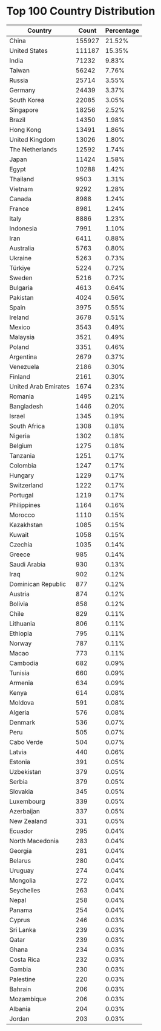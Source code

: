 # Top 100 Country Distribution
| Country | Count | Percentage |
|----|----|----|
| China | 155927 | 21.52% |
| United States | 111187 | 15.35% |
| India | 71232 | 9.83% |
| Taiwan | 56242 | 7.76% |
| Russia | 25714 | 3.55% |
| Germany | 24439 | 3.37% |
| South Korea | 22085 | 3.05% |
| Singapore | 18256 | 2.52% |
| Brazil | 14350 | 1.98% |
| Hong Kong | 13491 | 1.86% |
| United Kingdom | 13026 | 1.80% |
| The Netherlands | 12592 | 1.74% |
| Japan | 11424 | 1.58% |
| Egypt | 10288 | 1.42% |
| Thailand | 9503 | 1.31% |
| Vietnam | 9292 | 1.28% |
| Canada | 8988 | 1.24% |
| France | 8981 | 1.24% |
| Italy | 8886 | 1.23% |
| Indonesia | 7991 | 1.10% |
| Iran | 6411 | 0.88% |
| Australia | 5763 | 0.80% |
| Ukraine | 5263 | 0.73% |
| Türkiye | 5224 | 0.72% |
| Sweden | 5216 | 0.72% |
| Bulgaria | 4613 | 0.64% |
| Pakistan | 4024 | 0.56% |
| Spain | 3975 | 0.55% |
| Ireland | 3678 | 0.51% |
| Mexico | 3543 | 0.49% |
| Malaysia | 3521 | 0.49% |
| Poland | 3351 | 0.46% |
| Argentina | 2679 | 0.37% |
| Venezuela | 2186 | 0.30% |
| Finland | 2161 | 0.30% |
| United Arab Emirates | 1674 | 0.23% |
| Romania | 1495 | 0.21% |
| Bangladesh | 1446 | 0.20% |
| Israel | 1345 | 0.19% |
| South Africa | 1308 | 0.18% |
| Nigeria | 1302 | 0.18% |
| Belgium | 1275 | 0.18% |
| Tanzania | 1251 | 0.17% |
| Colombia | 1247 | 0.17% |
| Hungary | 1229 | 0.17% |
| Switzerland | 1222 | 0.17% |
| Portugal | 1219 | 0.17% |
| Philippines | 1164 | 0.16% |
| Morocco | 1110 | 0.15% |
| Kazakhstan | 1085 | 0.15% |
| Kuwait | 1058 | 0.15% |
| Czechia | 1035 | 0.14% |
| Greece | 985 | 0.14% |
| Saudi Arabia | 930 | 0.13% |
| Iraq | 902 | 0.12% |
| Dominican Republic | 877 | 0.12% |
| Austria | 874 | 0.12% |
| Bolivia | 858 | 0.12% |
| Chile | 829 | 0.11% |
| Lithuania | 806 | 0.11% |
| Ethiopia | 795 | 0.11% |
| Norway | 787 | 0.11% |
| Macao | 773 | 0.11% |
| Cambodia | 682 | 0.09% |
| Tunisia | 660 | 0.09% |
| Armenia | 634 | 0.09% |
| Kenya | 614 | 0.08% |
| Moldova | 591 | 0.08% |
| Algeria | 576 | 0.08% |
| Denmark | 536 | 0.07% |
| Peru | 505 | 0.07% |
| Cabo Verde | 504 | 0.07% |
| Latvia | 440 | 0.06% |
| Estonia | 391 | 0.05% |
| Uzbekistan | 379 | 0.05% |
| Serbia | 379 | 0.05% |
| Slovakia | 345 | 0.05% |
| Luxembourg | 339 | 0.05% |
| Azerbaijan | 337 | 0.05% |
| New Zealand | 331 | 0.05% |
| Ecuador | 295 | 0.04% |
| North Macedonia | 283 | 0.04% |
| Georgia | 281 | 0.04% |
| Belarus | 280 | 0.04% |
| Uruguay | 274 | 0.04% |
| Mongolia | 272 | 0.04% |
| Seychelles | 263 | 0.04% |
| Nepal | 258 | 0.04% |
| Panama | 254 | 0.04% |
| Cyprus | 246 | 0.03% |
| Sri Lanka | 239 | 0.03% |
| Qatar | 239 | 0.03% |
| Ghana | 234 | 0.03% |
| Costa Rica | 232 | 0.03% |
| Gambia | 230 | 0.03% |
| Palestine | 220 | 0.03% |
| Bahrain | 206 | 0.03% |
| Mozambique | 206 | 0.03% |
| Albania | 204 | 0.03% |
| Jordan | 203 | 0.03% |
